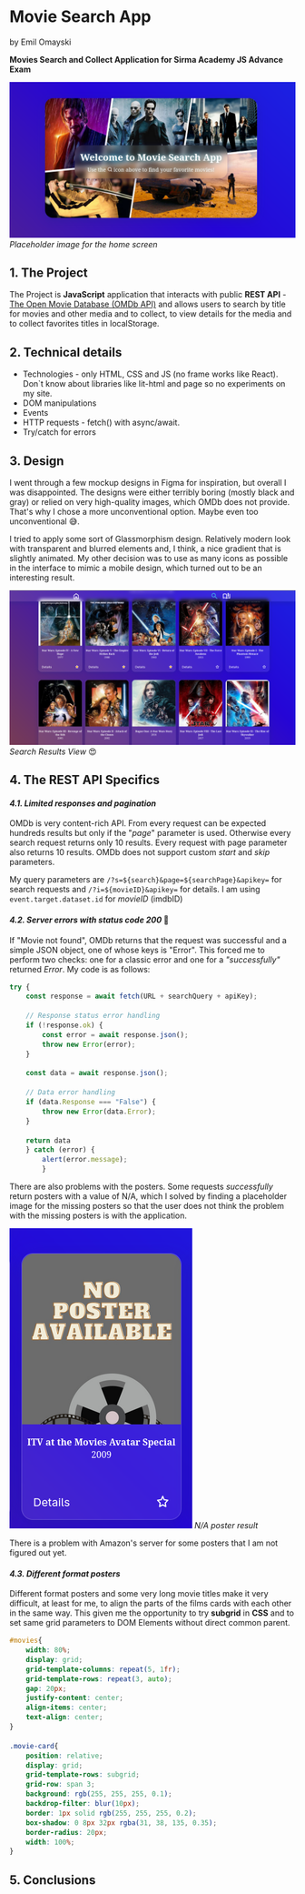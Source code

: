 # Movie Search App
by Emil Omayski

**Movies Search and Collect Application for Sirma Academy JS Advance Exam**

![Title Screenshot](/screenshots/image.png)
*Placeholder image for the home screen* 

## 1. The Project

The Project is **JavaScript** application that interacts with public **REST API** - [The Open Movie Database (OMDb API)](https://www.omdbapi.com/) and allows users to search by title for movies and other media and to collect, to view details for the media and to collect favorites titles in localStorage.

## 2. Technical details

- Technologies - only HTML, CSS  and JS (no frame works like React). Don`t know about libraries like lit-html and page so no experiments on my site.
- DOM manipulations
- Events
- HTTP requests - fetch() with async/await.
- Try/catch for errors

## 3. Design

I went through a few mockup designs in Figma for inspiration, but overall I was disappointed. The designs were either terribly boring (mostly black and gray) or relied on very high-quality images, which OMDb does not provide. That's why I chose a more unconventional option. Maybe even too unconventional :sweat_smile:.

I tried to apply some sort of Glassmorphism design. Relatively modern look with transparent and blurred elements and, I think, a nice gradient that is slightly animated. My other decision was to use as many icons as possible in the interface to mimic a mobile design, which turned out to be an interesting result.

![Search Results View](/screenshots/2025-08-24%2007-42-03.png)
*Search Results View* :heart_eyes:

## 4. The REST API Specifics

#### *4.1. Limited responses and pagination*

OMDb is very content-rich API. From every request can be expected hundreds results but only if the "*page*" parameter is used. Otherwise every search request returns only 10 results. Every request with page parameter also returns 10 results. OMDb does not support custom *start* and *skip* parameters.

My query parameters are `/?s=${search}&page=${searchPage}&apikey=` for search requests and `/?i=${movieID}&apikey=` for details. I am using `event.target.dataset.id` for *movieID* (imdbID)

#### *4.2. Server errors with status code 200* :eyes:

If "Movie not found", OMDb returns that the request was successful and a simple JSON object, one of whose keys is "Error". This forced me to perform two checks: one for a classic error and one for a *"successfully"* returned *Error*. My code is as follows:

```JavaScript
try {
    const response = await fetch(URL + searchQuery + apiKey);

    // Response status error handling
    if (!response.ok) {
        const error = await response.json();
        throw new Error(error);
    }

    const data = await response.json();

    // Data error handling
    if (data.Response === "False") {
        throw new Error(data.Error);
    }

    return data
    } catch (error) {
        alert(error.message);
        }
```

There are also problems with the posters. Some requests *successfully* return posters with a value of N/A, which I solved by finding a placeholder image for the missing posters so that the user does not think the problem with the missing posters is with the application.

![N/A poster result](/screenshots/no-poster-response.png)
*N/A poster result*

There is a problem with Amazon's server for some posters that I am not figured out yet.


#### *4.3. Different format posters*

Different format posters and some very long movie titles make it very difficult, аt least for me, to align the parts of the films cards with each other in the same way. This given me the opportunity to try **subgrid** in **CSS** and to set same grid parameters to DOM Elements without direct common parent.

```CSS
#movies{
    width: 80%;
    display: grid;
    grid-template-columns: repeat(5, 1fr);
    grid-template-rows: repeat(3, auto);
    gap: 20px;
    justify-content: center;
    align-items: center;
    text-align: center;
}

.movie-card{
    position: relative;
    display: grid;
    grid-template-rows: subgrid;
    grid-row: span 3;
    background: rgb(255, 255, 255, 0.1);
    backdrop-filter: blur(10px);
    border: 1px solid rgb(255, 255, 255, 0.2);
    box-shadow: 0 8px 32px rgba(31, 38, 135, 0.35);
    border-radius: 20px;
    width: 100%;
}
```

## 5. Conclusions
